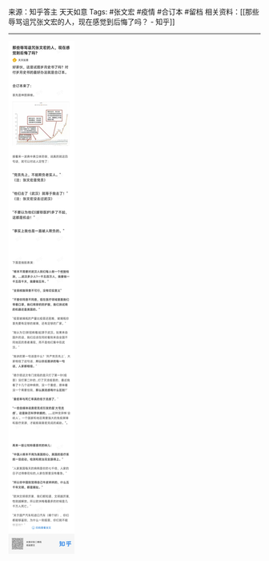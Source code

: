 来源：知乎答主 天天如意
Tags: #张文宏 #疫情 #合订本 #留档 
相关资料：[[那些辱骂诅咒张文宏的人，现在感觉到后悔了吗？ - 知乎]]
***
[![1671080236082.jpg](https://raw.githubusercontent.com/bluntvoice/mypic/main/1671080236082.jpg)](https://raw.githubusercontent.com/bluntvoice/mypic/main/1671080236082.jpg)